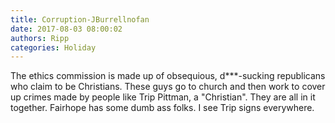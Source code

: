 ```yaml
---
title: Corruption-JBurrellnofan
date: 2017-08-03 08:00:02
authors: Ripp
categories: Holiday
---
```


 The ethics commission is made up of obsequious, d***-sucking republicans who claim to be Christians. These guys go to church and then work to cover up crimes made by people like Trip Pittman, a "Christian". They are all in it together. Fairhope has some dumb ass folks. I see Trip signs everywhere.